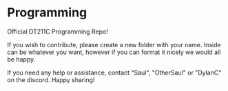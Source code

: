 # Programming
Official DT211C Programming Repo!

If you wish to contribute, please create a new folder with your name. Inside can be whatever you want, however if you can format it nicely we would all be happy.

If you need any help or assistance, contact "Saul", "OtherSaul" or "DylanC" on the discord.
Happy sharing!

